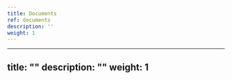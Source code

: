 ```yaml
---
title: Documents
ref: documents
description: ''
weight: 1
---
```

---
title: ""
description: ""
weight: 1
---